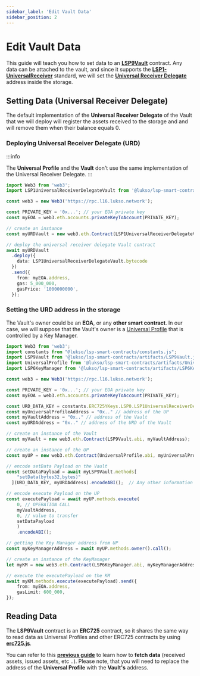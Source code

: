 ```yaml
---
sidebar_label: 'Edit Vault Data'
sidebar_position: 2
---
```


# Edit Vault Data

This guide will teach you how to set data to an **[LSP9Vault](../../standards/smart-contracts/lsp9-vault.md)** contract. Any data can be attached to the vault, and since it supports the **[LSP1-UniversalReceiver](../../standards/generic-standards/lsp1-universal-receiver.md)** standard, we will set the [**Universal Receiver Delegate**](../../standards/smart-contracts/lsp1-universal-receiver-delegate-vault.md) address inside the storage.

## Setting Data (Universal Receiver Delegate)

The default implementation of the **Universal Receiver Delegate** of the Vault that we will deploy will register the assets received to the storage and and will remove them when their balance equals 0.

### Deploying Universal Receiver Delegate (URD)

:::info

The **Universal Profile** and the **Vault** don't use the same implementation of the Universal Receiver Delegate.
:::

```typescript title="Deploying the Universal Receiver Delegate of the vault"
import Web3 from 'web3';
import LSP1UniversalReceiverDelegateVault from '@lukso/lsp-smart-contracts/artifacts/LSP1UniversalReceiverDelegateVault.json';

const web3 = new Web3('https://rpc.l16.lukso.network');

const PRIVATE_KEY = '0x...'; // your EOA private key
const myEOA = web3.eth.accounts.privateKeyToAccount(PRIVATE_KEY);

// create an instance
const myURDVault = new web3.eth.Contract(LSP1UniversalReceiverDelegateVault.abi);

// deploy the universal receiver delegate Vault contract
await myURDVault
  .deploy({
    data: LSP1UniversalReceiverDelegateVault.bytecode
  })
  .send({
    from: myEOA.address,
    gas: 5_000_000,
    gasPrice: '1000000000',
  });
```

### Setting the URD address in the storage

The Vault's owner could be an **EOA**, or any **other smart contract**. In our case, we will suppose that the Vault's owner is a [Universal Profile](../../standards/universal-profile/introduction.md) that is controlled by a Key Manager.

```typescript title="Setting the URD address in the storage"
import Web3 from 'web3';
import constants from "@lukso/lsp-smart-contracts/constants.js";
import LSP9Vault from '@lukso/lsp-smart-contracts/artifacts/LSP9Vault.json';
import UniversalProfile from '@lukso/lsp-smart-contracts/artifacts/UniversalProfile.json';
import LSP6KeyManager from '@lukso/lsp-smart-contracts/artifacts/LSP6KeyManager.json';

const web3 = new Web3('https://rpc.l16.lukso.network');

const PRIVATE_KEY = '0x...'; // your EOA private key
const myEOA = web3.eth.accounts.privateKeyToAccount(PRIVATE_KEY);

const URD_DATA_KEY = constants.ERC725YKeys.LSP0.LSP1UniversalReceiverDelegate;
const myUniversalProfileAddress = "0x.." // address of the UP
const myVaultAddress = "0x.." // address of the Vault
const myURDAddress = "0x.." // address of the URD of the Vault 

// create an instance of the Vault
const myVault = new web3.eth.Contract(LSP9Vault.abi, myVaultAddress);

// create an instance of the UP
const myUP = new web3.eth.Contract(UniversalProfile.abi, myUniversalProfileAddress);

// encode setData Payload on the Vault
const setDataPayload = await myLSP9Vault.methods[
    "setData(bytes32,bytes)"
  ](URD_DATA_KEY, myURDAddress).encodeABI();  // Any other information can be stored here

// encode execute Payload on the UP
const executePayload = await myUP.methods.execute(
    0, // OPERATION CALL
    myVaultAddress,
    0, // value to transfer
    setDataPayload
    )
    .encodeABI();

// getting the Key Manager address from UP
const myKeyManagerAddress = await myUP.methods.owner().call();

// create an instance of the KeyManager
let myKM = new web3.eth.Contract(LSP6KeyManager.abi, myKeyManagerAddress);

// execute the executePayload on the KM
await myKM.methods.execute(executePayload).send({
    from: myEOA.address,
    gasLimit: 600_000,
});
```

## Reading Data

The **LSP9Vault** contract is an **ERC725** contract, so it shares the same way to read data as Universal Profiles and other ERC725 contracts by using **[erc725.js](../../tools/erc725js/getting-started.md)**.

You can refer to this **[previous guide](../universal-profile/read-profile-data.md)** to learn how to **fetch data** (received assets, issued assets, etc ..). Please note, that you will need to replace the address of the **Universal Profile** with the **Vault's** address.
